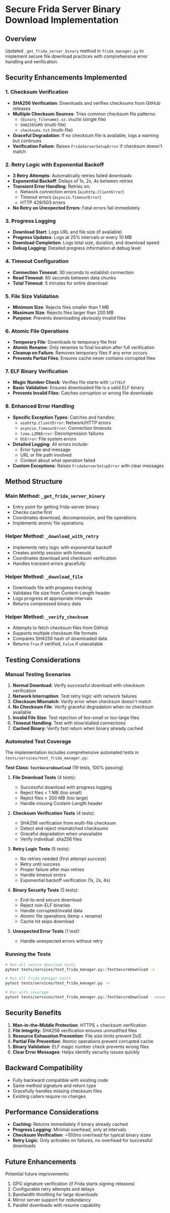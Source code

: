 # Secure Frida Server Binary Download Implementation

## Overview

Updated `_get_frida_server_binary` method in `frida_manager.py` to implement secure file download practices with comprehensive error handling and verification.

## Security Enhancements Implemented

### 1. Checksum Verification

- **SHA256 Verification**: Downloads and verifies checksums from GitHub releases
- **Multiple Checksum Sources**: Tries common checksum file patterns:
  - `{binary_filename}.xz.sha256` (single file)
  - `SHA256SUMS` (multi-file)
  - `checksums.txt` (multi-file)
- **Graceful Degradation**: If no checksum file is available, logs a warning but continues
- **Verification Failure**: Raises `FridaServerSetupError` if checksum doesn't match

### 2. Retry Logic with Exponential Backoff

- **3 Retry Attempts**: Automatically retries failed downloads
- **Exponential Backoff**: Delays of 1s, 2s, 4s between retries
- **Transient Error Handling**: Retries on:
  - Network connection errors (`aiohttp.ClientError`)
  - Timeout errors (`asyncio.TimeoutError`)
  - HTTP 429/503 errors
- **No Retry on Unexpected Errors**: Fatal errors fail immediately

### 3. Progress Logging

- **Download Start**: Logs URL and file size (if available)
- **Progress Updates**: Logs at 25% intervals or every 10 MB
- **Download Completion**: Logs total size, duration, and download speed
- **Debug Logging**: Detailed progress information at debug level

### 4. Timeout Configuration

- **Connection Timeout**: 30 seconds to establish connection
- **Read Timeout**: 60 seconds between data chunks
- **Total Timeout**: 5 minutes for entire download

### 5. File Size Validation

- **Minimum Size**: Rejects files smaller than 1 MB
- **Maximum Size**: Rejects files larger than 200 MB
- **Purpose**: Prevents downloading obviously invalid files

### 6. Atomic File Operations

- **Temporary File**: Downloads to temporary file first
- **Atomic Rename**: Only renames to final location after full verification
- **Cleanup on Failure**: Removes temporary files if any error occurs
- **Prevents Partial Files**: Ensures cache never contains corrupted files

### 7. ELF Binary Verification

- **Magic Number Check**: Verifies file starts with `\x7fELF`
- **Basic Validation**: Ensures downloaded file is a valid ELF binary
- **Prevents Invalid Files**: Catches corruption or wrong file downloads

### 8. Enhanced Error Handling

- **Specific Exception Types**: Catches and handles:
  - `aiohttp.ClientError`: Network/HTTP errors
  - `asyncio.TimeoutError`: Connection timeouts
  - `lzma.LZMAError`: Decompression failures
  - `OSError`: File system errors
- **Detailed Logging**: All errors include:
  - Error type and message
  - URL or file path involved
  - Context about what operation failed
- **Custom Exceptions**: Raises `FridaServerSetupError` with clear messages

## Method Structure

### Main Method: `_get_frida_server_binary`

- Entry point for getting frida-server binary
- Checks cache first
- Coordinates download, decompression, and file operations
- Implements atomic file operations

### Helper Method: `_download_with_retry`

- Implements retry logic with exponential backoff
- Creates aiohttp session with timeouts
- Coordinates download and checksum verification
- Handles transient errors gracefully

### Helper Method: `_download_file`

- Downloads file with progress tracking
- Validates file size from Content-Length header
- Logs progress at appropriate intervals
- Returns compressed binary data

### Helper Method: `_verify_checksum`

- Attempts to fetch checksum files from GitHub
- Supports multiple checksum file formats
- Compares SHA256 hash of downloaded data
- Returns `True` if verified, `False` if unavailable

## Testing Considerations

### Manual Testing Scenarios

1. **Normal Download**: Verify successful download with checksum verification
2. **Network Interruption**: Test retry logic with network failures
3. **Checksum Mismatch**: Verify error when checksum doesn't match
4. **No Checksum File**: Verify graceful degradation when no checksum available
5. **Invalid File Size**: Test rejection of too-small or too-large files
6. **Timeout Handling**: Test with slow/stalled connections
7. **Cached Binary**: Verify fast return when binary already cached

### Automated Test Coverage

The implementation includes comprehensive automated tests in `tests/services/test_frida_manager.py`:

**Test Class: `TestSecureDownload`** (19 tests, 100% passing)

1. **File Download Tests** (4 tests):

   - Successful download with progress logging
   - Reject files < 1 MB (too small)
   - Reject files > 200 MB (too large)
   - Handle missing Content-Length header

2. **Checksum Verification Tests** (4 tests):

   - SHA256 verification from multi-file checksum
   - Detect and reject mismatched checksums
   - Graceful degradation when unavailable
   - Verify individual .sha256 files

3. **Retry Logic Tests** (5 tests):

   - No retries needed (first attempt success)
   - Retry until success
   - Proper failure after max retries
   - Handle timeout errors
   - Exponential backoff verification (1s, 2s, 4s)

4. **Binary Security Tests** (5 tests):

   - End-to-end secure download
   - Reject non-ELF binaries
   - Handle corrupted/invalid data
   - Atomic file operations (temp + rename)
   - Cache hit skips download

5. **Unexpected Error Tests** (1 test):
   - Handle unexpected errors without retry

### Running the Tests

```bash
# Run all secure download tests
pytest tests/services/test_frida_manager.py::TestSecureDownload -v

# Run all frida_manager tests
pytest tests/services/test_frida_manager.py -v

# Run with coverage
pytest tests/services/test_frida_manager.py::TestSecureDownload --cov=src.tower_iq.services.frida_manager
```

## Security Benefits

1. **Man-in-the-Middle Protection**: HTTPS + checksum verification
2. **File Integrity**: SHA256 verification ensures unmodified files
3. **Resource Exhaustion Prevention**: File size limits prevent DoS
4. **Partial File Prevention**: Atomic operations prevent corrupted cache
5. **Binary Validation**: ELF magic number check prevents wrong files
6. **Clear Error Messages**: Helps identify security issues quickly

## Backward Compatibility

- Fully backward compatible with existing code
- Same method signature and return type
- Gracefully handles missing checksum files
- Existing callers require no changes

## Performance Considerations

- **Caching**: Returns immediately if binary already cached
- **Progress Logging**: Minimal overhead, only at intervals
- **Checksum Verification**: ~100ms overhead for typical binary sizes
- **Retry Logic**: Only activates on failures, no overhead for successful downloads

## Future Enhancements

Potential future improvements:

1. GPG signature verification (if Frida starts signing releases)
2. Configurable retry attempts and delays
3. Bandwidth throttling for large downloads
4. Mirror server support for redundancy
5. Parallel downloads with resume capability
